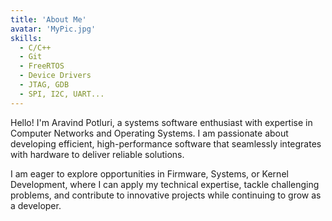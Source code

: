 ```yaml
---
title: 'About Me'
avatar: 'MyPic.jpg'
skills:
  - C/C++
  - Git
  - FreeRTOS
  - Device Drivers
  - JTAG, GDB
  - SPI, I2C, UART...
---
```


Hello! I'm Aravind Potluri, a systems software enthusiast with expertise in Computer Networks and Operating Systems. I am passionate about developing efficient, high-performance software that seamlessly integrates with hardware to deliver reliable solutions.

I am eager to explore opportunities in Firmware, Systems, or Kernel Development, where I can apply my technical expertise, tackle challenging problems, and contribute to innovative projects while continuing to grow as a developer.
